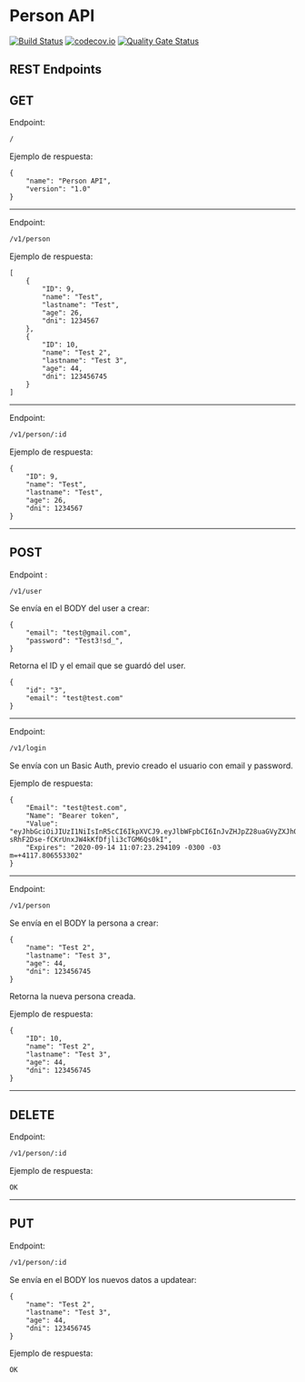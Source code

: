 # Person API

[![Build Status](https://travis-ci.org/rodrigoherera/go-persons.svg)](https://travis-ci.org/rodrigoherera/go-persons)
[![codecov.io](https://codecov.io/gh/rodrigoherera/go-persons/branch/master/graph/badge.svg)](https://codecov.io/gh/rodrigoherera/go-persons)
[![Quality Gate Status](https://sonarcloud.io/api/project_badges/measure?project=rodrigoherera_go-persons&metric=alert_status)](https://sonarcloud.io/dashboard?id=rodrigoherera_go-persons)

## REST Endpoints

## GET

Endpoint:

```cmd
/
```

Ejemplo de respuesta:

```golang
{
    "name": "Person API",
    "version": "1.0"
}
```

-------------------------------------------------------

Endpoint:

```cmd
/v1/person
```

Ejemplo de respuesta:

```golang
[
    {
        "ID": 9,
        "name": "Test",
        "lastname": "Test",
        "age": 26,
        "dni": 1234567
    },
    {
        "ID": 10,
        "name": "Test 2",
        "lastname": "Test 3",
        "age": 44,
        "dni": 123456745
    }
]
```

-------------------------------------------------------

Endpoint:

```cmd
/v1/person/:id
```

Ejemplo de respuesta:

```golang
{
    "ID": 9,
    "name": "Test",
    "lastname": "Test",
    "age": 26,
    "dni": 1234567
}
```

-------------------------------------------------------

## POST

Endpoint :

```cmd
/v1/user
```

Se envía en el BODY del user a crear:

```golang
{
    "email": "test@gmail.com",
    "password": "Test3!sd_",
}
```

Retorna el ID y el email que se guardó del user.

```golang
{
    "id": "3",
    "email": "test@test.com"
}
```

-------------------------------------------------------

Endpoint:

```cmd
/v1/login
```

Se envía con un Basic Auth, previo creado el usuario con email y password.

Ejemplo de respuesta:

```golang
{
    "Email": "test@test.com",
    "Name": "Bearer token",
    "Value": "eyJhbGciOiJIUzI1NiIsInR5cCI6IkpXVCJ9.eyJlbWFpbCI6InJvZHJpZ28uaGVyZXJhQG1lcmNhZG9saWJyZS5jb20iLCJleHAiOjE2MDAwOTI0NDN9.bP3f-sRhF2Dse-fCKrUnxJW4kKfDfjli3cTGM6Qs0kI",
    "Expires": "2020-09-14 11:07:23.294109 -0300 -03 m=+4117.806553302"
}
```

-------------------------------------------------------

Endpoint:

```cmd
/v1/person
```

Se envía en el BODY la persona a crear:

```golang
{
    "name": "Test 2",
    "lastname": "Test 3",
    "age": 44,
    "dni": 123456745
}
```

Retorna la nueva persona creada.

Ejemplo de respuesta:

```golang
{
    "ID": 10,
    "name": "Test 2",
    "lastname": "Test 3",
    "age": 44,
    "dni": 123456745
}
```

-------------------------------------------------------

## DELETE

Endpoint:

```cmd
/v1/person/:id
```

Ejemplo de respuesta:

```golang
OK
```

-------------------------------------------------------

## PUT

Endpoint:

```cmd
/v1/person/:id
```

Se envía en el BODY los nuevos datos a updatear:

```golang
{
    "name": "Test 2",
    "lastname": "Test 3",
    "age": 44,
    "dni": 123456745
}
```

Ejemplo de respuesta:

```golang
OK
```
